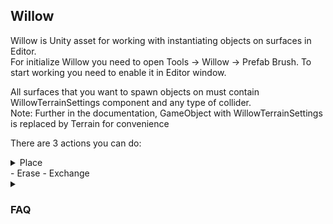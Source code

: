## Willow

Willow is Unity asset for working with instantiating objects on surfaces in Editor.<br>
For initialize Willow you need to open Tools -> Willow -> Prefab Brush. To start working you need to enable it in Editor window.<br>

All surfaces that you want to spawn objects on must contain WillowTerrainSettings component and any type of collider.<br>
Note: Further in the documentation, GameObject with WillowTerrainSettings is replaced by Terrain for convenience<br>

There are 3 actions you can do:
<details>
  <summary>Place</summary>
  <p>
	Instantiating objects on the surface.
	There are three types of detecting surfaces to spawn on:
		- Only on Terrain
		- Only on Objects
		- Both on Terrain and Objects
  </p>
</details>
- Erase
- Exchange

<details>

<summary>

### FAQ

</summary>
  
	<h3>What is the minimum Unity version to use Willow?</h3>
	<p>
		Your project should be on Unity 2019.4.23f and higher.
	</p>
	
	<h3>I want to get it, how do I import it into my project?</h3>
	<p>
		Instruction:
			1. Download last [Release](https://github.com/AnanasikDev/Willow/releases)
			2. Go to your Unity project, go to Assets/Import Package/Custom Package and select the .unitypackage file you just downloaded
			3. Click Import in the following window and wait for import.
	</p>
	
	<h3>I cant spawn objects, what may be wrong?</h3>
	<p>
		1. Make sure Willow is enabled.<br>
		2. Make sure your surface that you want to spawn objects on contains WillowTerrainSettings component. It is important!<br>
		3. Make sure you have at least one active spawnable object with setted Object.<br>
		4. Make sure parameter Placement Type of global settings is OnlyOnTerrain or OnTerrainAndObjects, otherwise it is only possible to spawn objects on other objects.<br>
		5. Make sure brush size is setted above 0.<br>
	</p>
	
	<h3>I cant see brush, what should I do?</h3>
	<p>
		This is a temporary bug I am trying to fix. You need to close Willow window and open it again.
	</p>
	
</details>
